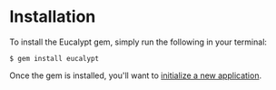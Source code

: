 # Installation

To install the Eucalypt gem, simply run the following in your terminal:

```text
$ gem install eucalypt
```

Once the gem is installed, you'll want to [initialize a new application](cli/core/init.md).

